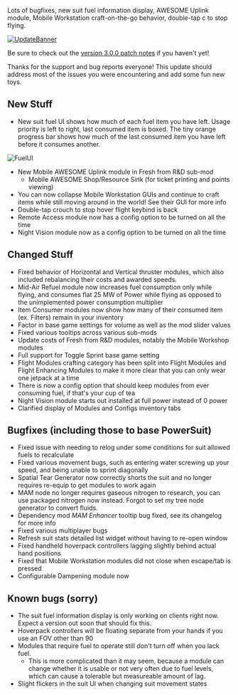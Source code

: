 Lots of bugfixes, new suit fuel information display, AWESOME Uplink module, Mobile Workstation craft-on-the-go behavior, double-tap c to stop flying.




[![UpdateBanner](https://i.imgur.com/rU1PLZg.png)](https://ficsit.app/mod/BezrE8aswqXLRX)

Be sure to check out the [version 3.0.0 patch notes](https://github.com/budak7273/ArmorModules/blob/master/PatchNotes/Update_3.0.0.md) if you haven't yet!

Thanks for the support and bug reports everyone! This update should address most of the issues you were encountering and add some fun new toys.

## New Stuff

- New suit fuel UI shows how much of each fuel item you have left. Usage priority is left to right, last consumed item is boxed. The tiny orange progress bar shows how much of the last consumed item you have left before it consumes another.

![FuelUI](https://i.imgur.com/2fJG1dy.png)
- New Mobile AWESOME Uplink module in Fresh from R&D sub-mod
  - Mobile AWESOME Shop/Resource Sink (for ticket printing and points viewing)
- You can now collapse Mobile Workstation GUIs and continue to craft items while still moving around in the world! See their GUI for more info
- Double-tap crouch to stop hover flight keybind is back
- Remote Access module now has a config option to be turned on all the time
- Night Vision module now as a config option to be turned on all the time

## Changed Stuff

- Fixed behavior of Horizontal and Vertical thruster modules, which also included rebalancing their costs and awarded speeds.
- Mid-Air Refuel module now increases fuel consumption only while flying, and consumes flat 25 MW of Power while flying as opposed to the unimplemented power consumption multiplier
- Item Consumer modules now show how many of their consumed item (ex. Filters) remain in your inventory
- Factor in base game settings for volume as well as the mod slider values
- Fixed various tooltips across various sub-mods
- Update costs of Fresh from R&D modules, notably the Mobile Workshop modules
- Full support for Toggle Sprint base game setting
- Flight Modules crafting category has been split into Flight Modules and Flight Enhancing Modules to make it more clear that you can only wear one jetpack at a time
- There is now a config option that should keep modules from ever consuming fuel, if that's your cup of tea
- Night Vision module starts out installed at full power instead of 0 power
- Clarified display of Modules and Configs inventory tabs

## Bugfixes (including those to base PowerSuit)

- Fixed issue with needing to relog under some conditions for suit allowed fuels to recalculate
- Fixed various movement bugs, such as entering water screwing up your speed, and being unable to sprint diagonally
- Spatial Tear Generator now correctly shorts the suit and no longer requires re-equip to get modules to work again
- MAM node no longer requires gaseous nitrogen to research, you can use packaged nitrogen now instead. Forgot to set my tree node generator to convert fluids.
- Dependency mod _MAM Enhancer_ tooltip bug fixed, see its changelog for more info
- Fixed various multiplayer bugs
- Refresh suit stats detailed list widget without having to re-open window
- Fixed handheld hoverpack controllers lagging slightly behind actual hand positions
- Fixed that Mobile Workstation modules did not close when escape/tab is pressed
- Configurable Dampening module now 

## Known bugs (sorry)

- The suit fuel information display is only working on clients right now. Expect a version out soon that should fix this. 
- Hoverpack controllers will be floating separate from your hands if you use an FOV other than 90
- Modules that require fuel to operate still don't turn off when you lack fuel.
  - This is more complicated than it may seem, because a module can change whether it is usable or not very often due to fuel levels, which can cause a tolerable but measureable amount of lag.
- Slight flickers in the suit UI when changing suit movement states
